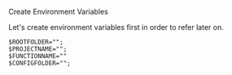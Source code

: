 Create Environment Variables

Let's create environment variables first in order to refer later on.

```
$ROOTFOLDER="";
$PROJECTNAME="";
$FUNCTIONNAME=""
$CONFIGFOLDER="";
```